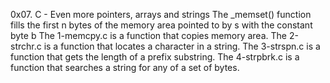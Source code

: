 0x07. C - Even more pointers, arrays and strings
The _memset() function fills the first n bytes of the memory area pointed to by s with the constant byte b
The 1-memcpy.c  is a function that copies memory area.
The 2-strchr.c is  a function that locates a character in a string.
The 3-strspn.c is a function that gets the length of a prefix substring.
The 4-strpbrk.c is a function that searches a string for any of a set of bytes.
